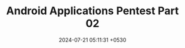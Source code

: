 ---
title: "Android Applications Pentest Part 02"
date: 2024-07-21 05:11:31 +0530
categories: [Mobile]
tags: [Linux, Android]
image: /assets/img/android/Cover.jpg
---